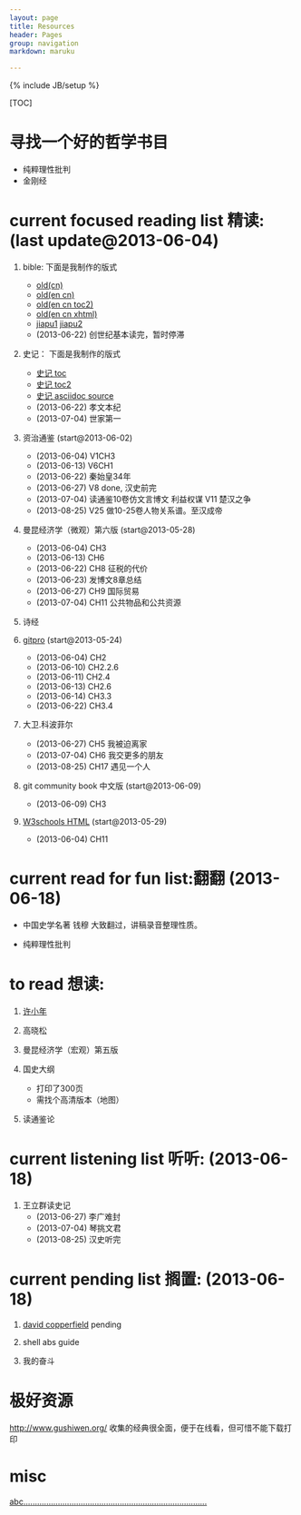 ```yaml
---
layout: page
title: Resources
header: Pages
group: navigation
markdown: maruku

---
```


{% include JB/setup %}

[TOC]

# 寻找一个好的哲学书目

* 纯粹理性批判
* 金刚经
  
 

# current focused reading list 精读: (last update@2013-06-04) 
 
1. bible:  下面是我制作的版式
    * [old(cn)](/docs/bible/bible-old-cn.html)
    * [old(en cn)](/docs/bible/bible-old-en-cn.html)
    * [old(en cn toc2)](/docs/bible/bible-old-en-cn\(toc2\).html)
    * [old(en cn xhtml)](/docs/bible/The_Old_Testament-my/index.html)
    * [jiapu1](/images/bible/jiapu1.jpg) [jiapu2](/images/bible/jiapu2.jpg)
    * (2013-06-22) 创世纪基本读完，暂时停滞
     
1. 史记： 下面是我制作的版式
    * [史记 toc](/docs/shiji.html)
    * [史记 toc2](/docs/shiji-toc2.html)
    * [史记 asciidoc source](/docs/benji1.txt)
    * (2013-06-22) 孝文本纪
    * (2013-07-04) 世家第一
 
1. 资治通鉴 (start@2013-06-02)  
    * (2013-06-04) V1CH3
    * (2013-06-13) V6CH1
    * (2013-06-22) 秦始皇34年
    * (2013-06-27) V8 done, 汉史前完
    * (2013-07-04) 读通鉴10卷仿文言博文 利益权谋 V11 楚汉之争
    * (2013-08-25) V25 做10-25卷人物关系谱。至汉成帝

1. 曼昆经济学（微观）第六版 (start@2013-05-28) 
    * (2013-06-04) CH3 
    * (2013-06-13) CH6
    * (2013-06-22) CH8 征税的代价
    * (2013-06-23) 发博文8章总结
    * (2013-06-27) CH9 国际贸易
    * (2013-07-04) CH11 公共物品和公共资源
     
1. 诗经

1. [gitpro](http://git-scm.com/book) (start@2013-05-24)  
    * (2013-06-04) CH2
    * (2013-06-10) CH2.2.6
    * (2013-06-11) CH2.4
    * (2013-06-13) CH2.6
    * (2013-06-14) CH3.3
    * (2013-06-22) CH3.4

1. 大卫.科波菲尔
    * (2013-06-27) CH5 我被迫离家
    * (2013-07-04) CH6 我交更多的朋友
    * (2013-08-25) CH17 遇见一个人
     
1. git community book 中文版 (start@2013-06-09) 
    * (2013-06-09) CH3

1. [W3schools HTML](http://www.w3schools.com/html/) (start@2013-05-29)
    * (2013-06-04) CH11

# current read for fun list:翻翻 (2013-06-18) 

* 中国史学名著 钱穆
  大致翻过，讲稿录音整理性质。
 
* 纯粹理性批判

# to read 想读:

1. [许小年](http://xuxiaonian163.blog.163.com/)
1. 高晓松
1. 曼昆经济学（宏观）第五版
1. 国史大纲
   * 打印了300页
   * 需找个高清版本（地图）
 
1. 读通鉴论
 
# current listening list 听听: (2013-06-18) 

1. 王立群读史记
    * (2013-06-27) 李广难封
    * (2013-07-04) 琴挑文君
    * (2013-08-25) 汉史听完
 

# current pending list 搁置: (2013-06-18)  

1. [david copperfield](/docs/david-copperfield.txt)
    pending

1. shell abs guide 
 
1. 我的奋斗

 
# 极好资源

<http://www.gushiwen.org/> 收集的经典很全面，便于在线看，但可惜不能下载打印

# misc
 
[abc](http://www.google.com)[.](http://www.google.com)[.](http://www.google.com)[.](http://www.google.com)[.](http://www.google.com)[.](http://www.google.com)[.](http://www.google.com)[.](http://www.google.com)[.](http://www.google.com)[.](http://www.google.com)[.](http://www.google.com)[.](http://www.google.com)[.](http://www.google.com)[.](http://www.google.com)[.](http://www.google.com)[.](http://www.google.com)[.](http://www.google.com)[.](http://www.google.com)[.](http://www.google.com)[.](http://www.google.com)[.](http://www.google.com)[.](http://www.google.com)[.](http://www.google.com)[.](http://www.google.com)[.](http://www.google.com)[.](http://www.google.com)[.](http://www.google.com)[.](http://www.google.com)[.](http://www.google.com)[.](http://www.google.com)[.](http://www.google.com)[.](http://www.google.com)[.](http://www.google.com)[.](http://www.google.com)[.](http://www.google.com)[.](/hiddenproject.html)[.](http://www.google.com)[.](http://www.google.com)[.](http://www.google.com)[.](http://www.google.com)[.](http://www.google.com)[.](http://www.google.com)[.](http://www.google.com)[.](http://www.google.com)[.](http://www.google.com)[.](http://www.google.com)[.](http://www.google.com)[.](http://www.google.com)[.](http://www.google.com)[.](http://www.google.com)[.](http://www.google.com)[.](http://www.google.com)[.](http://www.google.com)[.](http://www.google.com)[.](http://www.google.com)[.](http://www.google.com)[.](http://www.google.com)[.](http://www.google.com)[.](http://www.google.com)[.](http://www.google.com)[.](http://www.google.com)[.](http://www.google.com)[.](http://www.google.com)[.](http://www.google.com)[.](http://www.google.com)[.](http://www.google.com)[.](http://www.google.com)[.](http://www.google.com)[.](http://www.google.com)[.](http://www.google.com)[.](http://www.google.com)[.](http://www.google.com)[.](http://www.google.com)[.](http://www.google.com)[.](http://www.google.com)[.](http://www.google.com)[.](http://www.google.com)[.](http://www.google.com)[.](http://www.google.com)[.](http://www.google.com)[.](http://www.google.com)
